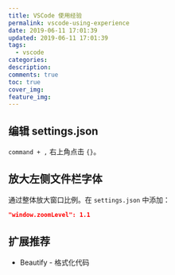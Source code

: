 ```yaml
---
title: VSCode 使用经验
permalink: vscode-using-experience
date: 2019-06-11 17:01:39
updated: 2019-06-11 17:01:39
tags:
  - vscode
categories:
description:
comments: true
toc: true
cover_img:
feature_img:
---
```


## 编辑 settings.json

`command + ,` 右上角点击 `{}`。

## 放大左侧文件栏字体

通过整体放大窗口比例。在 `settings.json` 中添加：

```json
"window.zoomLevel": 1.1
```

<!-- more -->

## 扩展推荐

- Beautify - 格式化代码

